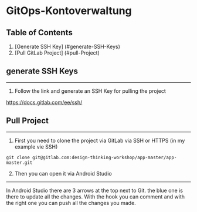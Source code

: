 # GitOps-Kontoverwaltung

## Table of Contents

1. [Generate SSH Key] (#generate-SSH-Keys)
2. [Pull GitLab Project] (#pull-Project)



## generate SSH Keys

***

1. Follow the link and generate an SSH Key for pulling the project 

https://docs.gitlab.com/ee/ssh/



## Pull Project

***
1. First you need to clone the project via GitLab via SSH or HTTPS (in my example vie SSH)

```
git clone git@gitlab.com:design-thinking-workshop/app-master/app-master.git
```


2. Then you can open it via Android Studio 

***

In Android Studio there are 3 arrows at the top next to Git. the blue one is there to update all the changes. With the hook you can comment and with the right one you can push all the changes you made.

